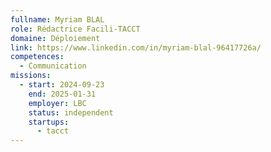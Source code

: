 ```yaml
---
fullname: Myriam BLAL
role: Rédactrice Facili-TACCT
domaine: Déploiement
link: https://www.linkedin.com/in/myriam-blal-96417726a/
competences:
  - Communication
missions:
  - start: 2024-09-23
    end: 2025-01-31
    employer: LBC
    status: independent
    startups:
      - tacct
---
```

